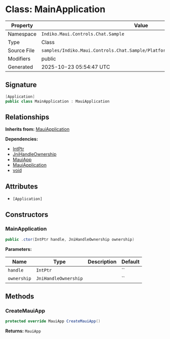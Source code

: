 # Class: MainApplication

| Property | Value |
|----------|-------|
| Namespace | `Indiko.Maui.Controls.Chat.Sample` |
| Type | Class |
| Source File | `samples/Indiko.Maui.Controls.Chat.Sample/Platforms/Android/MainApplication.cs` |
| Modifiers | public |
| Generated | 2025-10-23 05:54:47 UTC |

## Signature

```csharp
[Application]
public class MainApplication : MauiApplication
```

## Relationships

**Inherits from:** [MauiApplication](MauiApplication.md)

**Dependencies:**
- [IntPtr](IntPtr.md)
- [JniHandleOwnership](JniHandleOwnership.md)
- [MauiApp](MauiApp.md)
- [MauiApplication](MauiApplication.md)
- [void](void.md)

## Attributes

- `[Application]`

## Constructors

### MainApplication

```csharp
public .ctor(IntPtr handle, JniHandleOwnership ownership)
```

**Parameters:**

| Name | Type | Description | Default |
|------|------|-------------|---------|
| `handle` | `IntPtr` |  | `` |
| `ownership` | `JniHandleOwnership` |  | `` |

## Methods

### CreateMauiApp

```csharp
protected override MauiApp CreateMauiApp()
```

**Returns:** `MauiApp`

